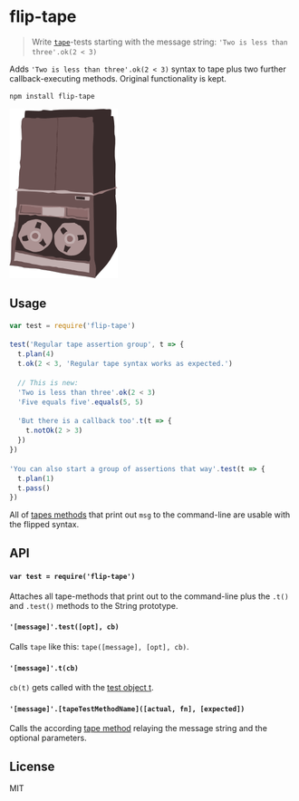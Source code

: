 # flip-tape

> Write [`tape`](https://github.com/substack/tape)-tests starting with the message string: `'Two is less than three'.ok(2 < 3)`

Adds `'Two is less than three'.ok(2 < 3)` syntax to tape plus two further callback-executing methods. Original functionality is kept.

```bash
npm install flip-tape
```

![flipped tape machine](vendor/flipped-tape.png)

## Usage

```js
var test = require('flip-tape')

test('Regular tape assertion group', t => {
  t.plan(4)
  t.ok(2 < 3, 'Regular tape syntax works as expected.')

  // This is new:
  'Two is less than three'.ok(2 < 3)
  'Five equals five'.equals(5, 5)

  'But there is a callback too'.t(t => {
    t.notOk(2 > 3)
  })
})

'You can also start a group of assertions that way'.test(t => {
  t.plan(1)
  t.pass()
})
```

All of [tapes methods](https://github.com/substack/tape#methods) that print out `msg` to the command-line are usable with the flipped syntax.

## API

#### `var test = require('flip-tape')`

Attaches all tape-methods that print out to the command-line plus the `.t()` and `.test()` methods to the String prototype.

#### `'[message]'.test([opt], cb)`

Calls `tape` like this: `tape([message], [opt], cb)`.

#### `'[message]'.t(cb)`

`cb(t)` gets called with the [test object t](https://github.com/substack/tape#tplann).

#### `'[message]'.[tapeTestMethodName]([actual, fn], [expected])`

Calls the according [tape method](https://github.com/substack/tape#methods) relaying the message string and the optional parameters.

## License

MIT
